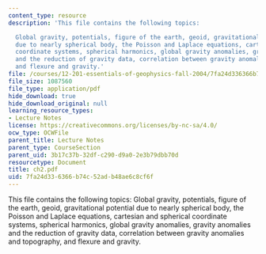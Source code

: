 ```yaml
---
content_type: resource
description: 'This file contains the following topics:

  Global gravity, potentials, figure of the earth, geoid, gravitational potential
  due to nearly spherical body, the Poisson and Laplace equations, cartesian and spherical
  coordinate systems, spherical harmonics, global gravity anomalies, gravity anomalies
  and the reduction of gravity data, correlation between gravity anomalies and topography,
  and flexure and gravity.'
file: /courses/12-201-essentials-of-geophysics-fall-2004/7fa24d336366b74c52adb48ae6c8cf6f_ch2.pdf
file_size: 1087560
file_type: application/pdf
hide_download: true
hide_download_original: null
learning_resource_types:
- Lecture Notes
license: https://creativecommons.org/licenses/by-nc-sa/4.0/
ocw_type: OCWFile
parent_title: Lecture Notes
parent_type: CourseSection
parent_uid: 3b17c37b-32df-c290-d9a0-2e3b79dbb70d
resourcetype: Document
title: ch2.pdf
uid: 7fa24d33-6366-b74c-52ad-b48ae6c8cf6f
---
```

This file contains the following topics:
Global gravity, potentials, figure of the earth, geoid, gravitational potential due to nearly spherical body, the Poisson and Laplace equations, cartesian and spherical coordinate systems, spherical harmonics, global gravity anomalies, gravity anomalies and the reduction of gravity data, correlation between gravity anomalies and topography, and flexure and gravity.